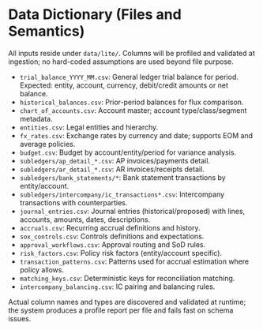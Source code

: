 # Data Dictionary (Files and Semantics)

All inputs reside under `data/lite/`. Columns will be profiled and validated at ingestion; no hard-coded assumptions are used beyond file purpose.

- `trial_balance_YYYY_MM.csv`: General ledger trial balance for period. Expected: entity, account, currency, debit/credit amounts or net balance.
- `historical_balances.csv`: Prior-period balances for flux comparison.
- `chart_of_accounts.csv`: Account master; account type/class/segment metadata.
- `entities.csv`: Legal entities and hierarchy.
- `fx_rates.csv`: Exchange rates by currency and date; supports EOM and average policies.
- `budget.csv`: Budget by account/entity/period for variance analysis.
- `subledgers/ap_detail_*.csv`: AP invoices/payments detail.
- `subledgers/ar_detail_*.csv`: AR invoices/receipts detail.
- `subledgers/bank_statements/*`: Bank statement transactions by entity/account.
- `subledgers/intercompany/ic_transactions*.csv`: Intercompany transactions with counterparties.
- `journal_entries.csv`: Journal entries (historical/proposed) with lines, accounts, amounts, dates, descriptions.
- `accruals.csv`: Recurring accrual definitions and history.
- `sox_controls.csv`: Controls definitions and expectations.
- `approval_workflows.csv`: Approval routing and SoD rules.
- `risk_factors.csv`: Policy risk factors (entity/account specific).
- `transaction_patterns.csv`: Patterns used for accrual estimation where policy allows.
- `matching_keys.csv`: Deterministic keys for reconciliation matching.
- `intercompany_balancing.csv`: IC pairing and balancing rules.

Actual column names and types are discovered and validated at runtime; the system produces a profile report per file and fails fast on schema issues.
